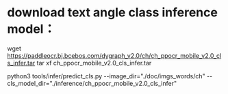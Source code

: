 

# download text angle class inference model：
wget  https://paddleocr.bj.bcebos.com/dygraph_v2.0/ch/ch_ppocr_mobile_v2.0_cls_infer.tar
tar xf ch_ppocr_mobile_v2.0_cls_infer.tar

python3 tools/infer/predict_cls.py --image_dir="./doc/imgs_words/ch" --cls_model_dir="./inference/ch_ppocr_mobile_v2.0_cls_infer"
